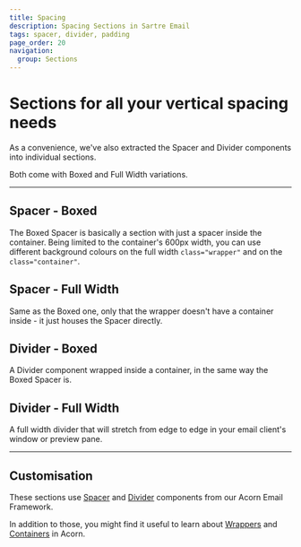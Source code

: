 ```yaml
---
title: Spacing
description: Spacing Sections in Sartre Email
tags: spacer, divider, padding
page_order: 20
navigation:
  group: Sections
---
```


# Sections for all your vertical spacing needs

As a convenience, we've also extracted the Spacer and Divider components into individual sections.

Both come with Boxed and Full Width variations.

---

## Spacer - Boxed

The Boxed Spacer is basically a section with just a spacer inside the container. Being limited to the container's 600px width, you can use different background colours on the full width `class="wrapper"` and on the `class="container"`.

## Spacer - Full Width

Same as the Boxed one, only that the wrapper doesn't have a container inside - it just houses the Spacer directly.

## Divider - Boxed

A Divider component wrapped inside a container, in the same way the Boxed Spacer is.

## Divider - Full Width

A full width divider that will stretch from edge to edge in your email client's window or preview pane.

---

## Customisation

These sections use [Spacer](https://thememountain.github.io/documentation/acorn/components/spacer.html) and [Divider](https://thememountain.github.io/documentation/acorn/components/divider.html) components from our Acorn Email Framework.

In addition to those, you might find it useful to learn about [Wrappers](https://thememountain.github.io/documentation/acorn/layout/overview.html#wrapper) and [Containers](https://thememountain.github.io/documentation/acorn/layout/overview.html#container) in Acorn.
